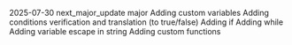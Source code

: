 2025-07-30
next_major_update
major
Adding custom variables
Adding conditions verification and translation (to true/false)
Adding if
Adding while
Adding variable escape in string
Adding custom functions
